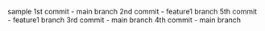 sample
1st commit -  main branch
2nd commit - feature1 branch
5th commit - feature1 branch
3rd commit - main branch
4th commit - main branch
